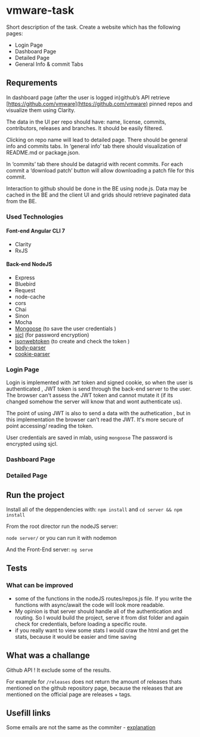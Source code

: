 # vmware-task
Short description of the task. 
Create a website which has the following pages:
- Login Page
- Dashboard Page
- Detailed Page
- General Info & commit Tabs 

## Requrements 
In dashboard page (after the user is logged in)github’s API retrieve  [https://github.com/vmware](https://github.com/vmware) pinned repos and visualize them using Clarity.

The data in the UI per repo should have: name, license, commits, contributors, releases and branches. It should be easily filtered.

Clicking on repo name will lead to detailed page. There should be general info and commits tabs.
In ‘general info’ tab there should visualization of README.md or package.json. 

In ‘commits’ tab there should be datagrid with recent commits. For each commit a ‘download patch’ button will allow downloading a patch file for this commit.

Interaction to github should be done in the BE using node.js. Data may be cached in the BE and the client UI and grids should retrieve paginated data from the BE.

### Used Technologies 

#### Font-end Angular CLI 7 
 - Clarity
 - RxJS
 
#### Back-end NodeJS
  - Express
  - Bluebird
  - Request
  - node-cache
  - cors
  - Chai
  - Sinon
  - Mocha
  - [Mongoose](https://github.com/Automattic/mongoose) (to save the user credentials )
  - [sjcl](https://github.com/bitwiseshiftleft/sjcl) (for password encryption) 
  - [jsonwebtoken](https://github.com/auth0/node-jsonwebtoken#readme) (to create and check the token )
  - [body-parser](https://github.com/expressjs/body-parser)
  - [cookie-parser](https://github.com/expressjs/cookie-parser)
 

### Login Page 
Login  is implemented with `JWT` token and signed cookie, so when the user is authenticated , JWT token is send through the back-end server to the user. The browser can't assess the JWT token and cannot mutate it (if its changed somehow the server will know that and wont authenticate us).

The point of using JWT is also to send a data with the authetication , but in this implementation the browser can't read the JWT. It's more secure of point accessing/ reading the token.

User credentials are saved in mlab, using `mongoose` The password is encrypted using sjcl.

### Dashboard Page 




### Detailed Page 


## Run the project 
Install all of the deppendencies with: 
`npm install`
and 
`cd server && npm install` 


From the root director run the nodeJS server: 

`node server/` or you can run it with nodemon

And the Front-End server:
`ng serve` 

## Tests 




### What can be improved
 - some of the functions in the nodeJS routes/repos.js file. If you write the functions with async/await the code will look more readable. 
 - My opinion is that server should handle all of the authentication and routing. So I would build the project, serve it from dist folder and again check for credentials, before loading a specific route. 
 - if you really want to view some stats I would craw the html and get the stats, because it would be easier and time saving
 


## What was a challange 
Github API ! It exclude some of the results. 

For example for `/releases` does not return the amount of releases thats mentioned on the github repository page, because the releases that are mentioned on the official page are releases + tags.



## Usefill links 

Some emails are not the same as the commiter - [explanation](https://help.github.com/en/articles/about-commit-email-addresses)